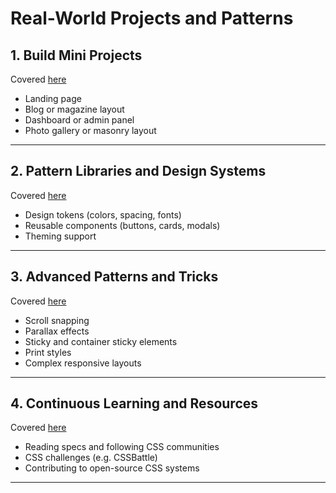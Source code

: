 # Real-World Projects and Patterns

## 1. Build Mini Projects

Covered [here](../../notes/css/08_real_world/01_mini_projects.md)

* Landing page
* Blog or magazine layout
* Dashboard or admin panel
* Photo gallery or masonry layout

---

## 2. Pattern Libraries and Design Systems

Covered [here](../../notes/css/08_real_world/02_design_systems.md)

* Design tokens (colors, spacing, fonts)
* Reusable components (buttons, cards, modals)
* Theming support

---

## 3. Advanced Patterns and Tricks

Covered [here](../../notes/css/08_real_world/03_advanced_patterns.md)

* Scroll snapping
* Parallax effects
* Sticky and container sticky elements
* Print styles
* Complex responsive layouts

---

## 4. Continuous Learning and Resources

Covered [here](../../notes/css/08_real_world/04_learning_resources.md)

* Reading specs and following CSS communities
* CSS challenges (e.g. CSSBattle)
* Contributing to open-source CSS systems

---
